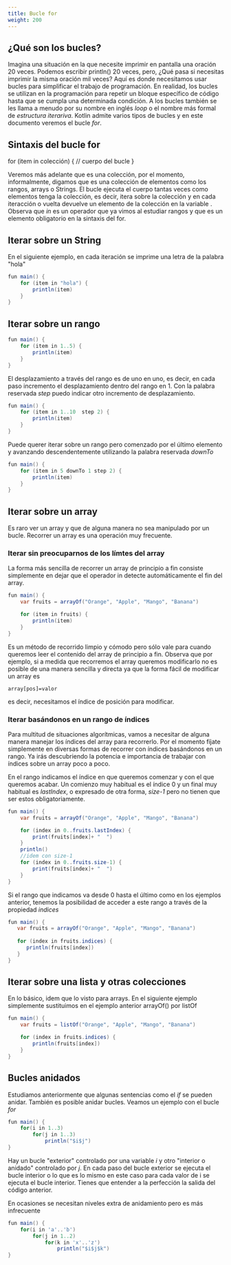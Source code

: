 ```yaml
---
title: Bucle for
weight: 200
---
```

## ¿Qué son los bucles?
Imagina una situación en la que necesite imprimir en pantalla una oración 20 veces.  Podemos escribir println() 20 veces, pero, ¿Qué pasa si necesitas imprimir la misma oración mil veces? Aquí es donde necesitamos usar bucles para simplificar el trabajo de programación. En realidad, los bucles se utilizan en la programación para repetir un bloque específico de código hasta que se cumpla una determinada condición.
A los bucles también se les llama a menudo por su nombre en inglés *loop* o el nombre más formal de *estructura iterariva*.
Kotlin admite varios tipos de bucles y en este documento veremos el bucle *for*.

## Sintaxis del bucle for

for (item in colección) {
    // cuerpo del bucle
}

Veremos más adelante que es una colección, por el momento, informalmente, digamos que es una colección de elementos como los rangos,  arrays o Strings.
El bucle ejecuta el cuerpo tantas veces como elementos tenga la colección, es decir, itera sobre la colección y en cada iteracción o vuelta devuelve un elemento de la colección en la variable . Observa que *in*  es un operador que ya vimos al estudiar rangos y que es un elemento obligatorio en la sintaxis del for.

## Iterar sobre un String
En el siguiente ejemplo, en cada iteración se imprime una letra de la palabra "hola"
```java
fun main() {
    for (item in "hola") {
        println(item)
    }
}
```
## Iterar sobre un rango
```java
fun main() {
    for (item in 1..5) {
        println(item)
    }
}
```
El desplazamiento a través del rango es de uno en uno, es decir, en cada paso incremento el desplazamiento dentro del rango en 1. Con la palabra reservada *step* puedo indicar otro  incremento de desplazamiento. 
```java
fun main() {
    for (item in 1..10  step 2) {
        println(item)
    }
}
```
Puede querer iterar sobre un rango pero comenzado por el último elemento y avanzando descendentemente utilizando la palabra reservada *downTo*
```java
fun main() {
    for (item in 5 downTo 1 step 2) {
        println(item)
    }
}
```
## Iterar sobre un array
Es raro ver un array y que de alguna manera no sea manipulado por un bucle. Recorrer un array  es una operación muy frecuente.
### Iterar sin preocuparnos de los límtes del array
La forma más sencilla de recorrer un array de principio a fin consiste simplemente en dejar que el operador in detecte automáticamente el fin del array.
```java
fun main() {
    var fruits = arrayOf("Orange", "Apple", "Mango", "Banana")

    for (item in fruits) {
        println(item)
    }
}
```
 Es un método de recorrido limpio y cómodo pero sólo vale para cuando queremos leer el contenido del array de principio a fin. Observa que por ejemplo, si a medida que recorremos el array queremos modificarlo no es posible de una manera sencilla y directa ya que  la forma fácil de modificar un array es

 ```
 array[pos]=valor
 ```

 es decir, necesitamos el índice de posición para modificar.
 
### Iterar basándonos en un rango de índices 
Para multitud de situaciones algorítmicas, vamos a necesitar de alguna manera manejar los índices del array para recorrerlo. Por el momento fíjate simplemente en diversas formas de recorrer con índices basándonos en un rango. Ya irás descubriendo la potencia e importancia de trabajar con índices sobre un array poco a poco. 

En el rango indicamos el índice en que queremos comenzar y con el que queremos acabar. Un comienzo muy habitual es el índice 0 y un final muy habitual es *lastIndex*, o expresado de otra forma, *size-1* pero no tienen que ser estos obligatoriamente.
```java
fun main() {
    var fruits = arrayOf("Orange", "Apple", "Mango", "Banana")

    for (index in 0..fruits.lastIndex) {
        print(fruits[index]+ "  ")
    }
    println()
    //idem con size-1
    for (index in 0..fruits.size-1) {
        print(fruits[index]+ "  ")
    }
}
```
Si el rango que indicamos va desde  0 hasta el último como en los ejemplos anterior,  tenemos la posibilidad de acceder a este rango a través de la propiedad *indices*
```java
fun main() {
   var fruits = arrayOf("Orange", "Apple", "Mango", "Banana")
   
   for (index in fruits.indices) {
      println(fruits[index])
   }
}
```
## Iterar sobre una lista y otras colecciones
En lo básico, idem que lo visto para arrays. En el siguiente ejemplo simplemente sustituimos en el ejemplo anterior arrayOf() por listOf
```java
fun main() {
    var fruits = listOf("Orange", "Apple", "Mango", "Banana")

    for (index in fruits.indices) {
        println(fruits[index])
    }
}
```

## Bucles anidados
Estudiamos anteriormente que algunas sentencias como el *if* se pueden anidar. También es posible anidar bucles. Veamos un ejemplo con el bucle *for*
```java 
fun main() {
    for(i in 1..3)
        for(j in 1..3)
            println("$i$j")
}
```
Hay un bucle "exterior" controlado por una variable *i* y otro "interior o anidado" controlado por *j*. En cada paso del bucle exterior se ejecuta el bucle interior o lo que es lo mismo en este caso  para cada valor de i se ejecuta el bucle interior. Tienes que entender a la perfección la salida del código anterior.

En ocasiones se necesitan niveles extra de anidamiento pero es más infrecuente
```java
fun main() {
    for(i in 'a'..'b')
        for(j in 1..2)
            for(k in 'x'..'z')
                println("$i$j$k")
}
```

